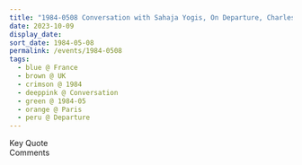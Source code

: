 ```yaml
---
title: "1984-0508 Conversation with Sahaja Yogis, On Departure, Charles de Gaulle Airport, Paris, France"
date: 2023-10-09
display_date: 
sort_date: 1984-05-08
permalink: /events/1984-0508
tags:
  - blue @ France
  - brown @ UK
  - crimson @ 1984
  - deeppink @ Conversation
  - green @ 1984-05
  - orange @ Paris
  - peru @ Departure
---
```


<wave-list>
  <list-title color="green" width="75">Key Quote</list-title>
  <list-item color="BlanchedAlmond"  width="200"></list-item>
  <list-item color="Lavender"></list-item>
  <list-item color="BlanchedAlmond"></list-item>
</wave-list>

<br>

<wave-list>
  <list-title color="green" width="75">Comments</list-title>
  <list-item color="BlanchedAlmond"  width="200"></list-item>
  <list-item color="Lavender"></list-item>
  <list-item color="BlanchedAlmond"></list-item>
</wave-list>